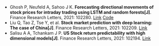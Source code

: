 * Ghosh P, Neufeld A, Sahoo J K. <b>Forecasting directional movements of stock prices for intraday trading using LSTM and random forests[J]</b>. Finance Research Letters, 2021: 102280. [Link](https://www.sciencedirect.com/science/article/pii/S1544612321003202) [Code](https://github.com/pushpendughosh/Stock-market-forecasting)
* Liu Q, Tao Z, Tse Y, et al. <b>Stock market prediction with deep learning: The case of China[J]</b>. Finance Research Letters, 2021: 102209. [Link](https://www.sciencedirect.com/science/article/pii/S1544612321002762)
* Salisu A A, Tchankam J P. <b>US Stock return predictability with high dimensional models[J]</b>. Finance Research Letters, 2021: 102194. [Link](https://www.sciencedirect.com/science/article/pii/S1544612321002646)